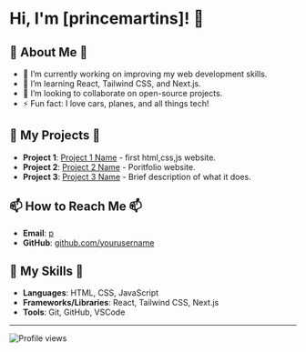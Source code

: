 # Hi, I'm [princemartins]! 👋

## 🌟 About Me 🌟
- 🔭 I’m currently working on improving my web development skills.
- 🌱 I’m learning React, Tailwind CSS, and Next.js.
- 👯 I’m looking to collaborate on open-source projects.
- ⚡ Fun fact: I love cars, planes, and all things tech!

## 🚀 My Projects 🚀
- **Project 1**: [Project 1 Name]([link-to-project](https://github.com/shadowrager85/super-robot)) - first html,css,js website.
- **Project 2**: [Project 2 Name](link-to-project) - Poritfolio website.
- **Project 3**: [Project 3 Name](link-to-project) - Brief description of what it does.

## 📫 How to Reach Me 📫
- **Email**: [p](mailto:your-email@example.com)
- **GitHub**: [github.com/yourusername](https://github.com/yourusername)

## 🌟 My Skills 🌟
- **Languages**: HTML, CSS, JavaScript
- **Frameworks/Libraries**: React, Tailwind CSS, Next.js
- **Tools**: Git, GitHub, VSCode

---

![Profile views](https://gpvc.arturio.dev/shadowrager85)
